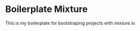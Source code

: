 Boilerplate Mixture
=====================

This is my boilerplate for bootstraping projects with mixture.io
